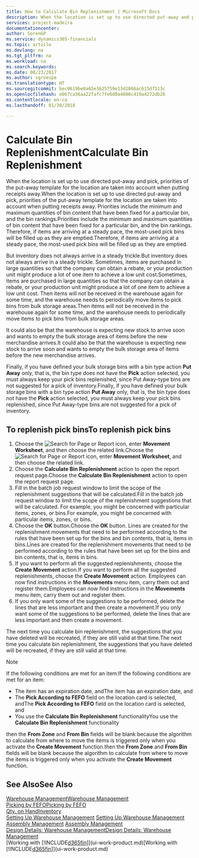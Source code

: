 ```yaml
---
title: How to Calculate Bin Replenishment | Microsoft Docs
description: When the location is set up to use directed put-away and pick, priorities of the put-away template for the location are taken into account when putting receipts away.
services: project-madeira
documentationcenter: 
author: SorenGP
ms.service: dynamics365-financials
ms.topic: article
ms.devlang: na
ms.tgt_pltfrm: na
ms.workload: na
ms.search.keywords: 
ms.date: 08/23/2017
ms.author: sgroespe
ms.translationtype: HT
ms.sourcegitcommit: bec0619be0a65e3625759e13d2866ac615d7513c
ms.openlocfilehash: e667ca56aa22fafc7fe6d0a4880c419a4272db26
ms.contentlocale: en-ca
ms.lasthandoff: 01/30/2018

---
```

# <a name="calculate-bin-replenishment"></a><span data-ttu-id="d898d-103">Calculate Bin Replenishment</span><span class="sxs-lookup"><span data-stu-id="d898d-103">Calculate Bin Replenishment</span></span>
<span data-ttu-id="d898d-104">When the location is set up to use directed put-away and pick, priorities of the put-away template for the location are taken into account when putting receipts away.</span><span class="sxs-lookup"><span data-stu-id="d898d-104">When the location is set up to use directed put-away and pick, priorities of the put-away template for the location are taken into account when putting receipts away.</span></span> <span data-ttu-id="d898d-105">Priorities include the minimum and maximum quantities of bin content that have been fixed for a particular bin, and the bin rankings.</span><span class="sxs-lookup"><span data-stu-id="d898d-105">Priorities include the minimum and maximum quantities of bin content that have been fixed for a particular bin, and the bin rankings.</span></span> <span data-ttu-id="d898d-106">Therefore, if items are arriving at a steady pace, the most-used pick bins will be filled up as they are emptied.</span><span class="sxs-lookup"><span data-stu-id="d898d-106">Therefore, if items are arriving at a steady pace, the most-used pick bins will be filled up as they are emptied.</span></span>  

<span data-ttu-id="d898d-107">But inventory does not always arrive in a steady trickle.</span><span class="sxs-lookup"><span data-stu-id="d898d-107">But inventory does not always arrive in a steady trickle.</span></span> <span data-ttu-id="d898d-108">Sometimes, items are purchased in large quantities so that the company can obtain a rebate, or your production unit might produce a lot of one item to achieve a low unit cost.</span><span class="sxs-lookup"><span data-stu-id="d898d-108">Sometimes, items are purchased in large quantities so that the company can obtain a rebate, or your production unit might produce a lot of one item to achieve a low unit cost.</span></span> <span data-ttu-id="d898d-109">Then items will not be received in the warehouse again for some time, and the warehouse needs to periodically move items to pick bins from bulk storage areas.</span><span class="sxs-lookup"><span data-stu-id="d898d-109">Then items will not be received in the warehouse again for some time, and the warehouse needs to periodically move items to pick bins from bulk storage areas.</span></span>  

<span data-ttu-id="d898d-110">It could also be that the warehouse is expecting new stock to arrive soon and wants to empty the bulk storage area of items before the new merchandise arrives.</span><span class="sxs-lookup"><span data-stu-id="d898d-110">It could also be that the warehouse is expecting new stock to arrive soon and wants to empty the bulk storage area of items before the new merchandise arrives.</span></span>  

<span data-ttu-id="d898d-111">Finally, if you have defined your bulk storage bins with a bin type action **Put Away** only, that is, the bin type does not have the **Pick** action selected, you must always keep your pick bins replenished, since Put Away-type bins are not suggested for a pick of inventory.</span><span class="sxs-lookup"><span data-stu-id="d898d-111">Finally, if you have defined your bulk storage bins with a bin type action **Put Away** only, that is, the bin type does not have the **Pick** action selected, you must always keep your pick bins replenished, since Put Away-type bins are not suggested for a pick of inventory.</span></span>  

## <a name="to-replenish-pick-bins"></a><span data-ttu-id="d898d-112">To replenish pick bins</span><span class="sxs-lookup"><span data-stu-id="d898d-112">To replenish pick bins</span></span>  
1.  <span data-ttu-id="d898d-113">Choose the ![Search for Page or Report](media/ui-search/search_small.png "Search for Page or Report icon") icon, enter **Movement Worksheet**, and then choose the related link.</span><span class="sxs-lookup"><span data-stu-id="d898d-113">Choose the ![Search for Page or Report](media/ui-search/search_small.png "Search for Page or Report icon") icon, enter **Movement Worksheet**, and then choose the related link.</span></span>  
2.  <span data-ttu-id="d898d-114">Choose the **Calculate Bin Replenishment** action to open the report request page.</span><span class="sxs-lookup"><span data-stu-id="d898d-114">Choose the **Calculate Bin Replenishment** action to open the report request page.</span></span>  
3.  <span data-ttu-id="d898d-115">Fill in the batch job request window to limit the scope of the replenishment suggestions that will be calculated.</span><span class="sxs-lookup"><span data-stu-id="d898d-115">Fill in the batch job request window to limit the scope of the replenishment suggestions that will be calculated.</span></span> <span data-ttu-id="d898d-116">For example, you might be concerned with particular items, zones, or bins.</span><span class="sxs-lookup"><span data-stu-id="d898d-116">For example, you might be concerned with particular items, zones, or bins.</span></span>  
4.  <span data-ttu-id="d898d-117">Choose the **OK** button.</span><span class="sxs-lookup"><span data-stu-id="d898d-117">Choose the **OK** button.</span></span> <span data-ttu-id="d898d-118">Lines are created for the replenishment movements that need to be performed according to the rules that have been set up for the bins and bin contents, that is, items in bins.</span><span class="sxs-lookup"><span data-stu-id="d898d-118">Lines are created for the replenishment movements that need to be performed according to the rules that have been set up for the bins and bin contents, that is, items in bins.</span></span>  
5.  <span data-ttu-id="d898d-119">If you want to perform all the suggested replenishments, choose the **Create Movement** action.</span><span class="sxs-lookup"><span data-stu-id="d898d-119">If you want to perform all the suggested replenishments, choose the **Create Movement** action.</span></span> <span data-ttu-id="d898d-120">Employees can now find instructions in the **Movements** menu item, carry them out and register them.</span><span class="sxs-lookup"><span data-stu-id="d898d-120">Employees can now find instructions in the **Movements** menu item, carry them out and register them.</span></span>  
6.  <span data-ttu-id="d898d-121">If you only want some of the suggestions to be performed, delete the lines that are less important and then create a movement.</span><span class="sxs-lookup"><span data-stu-id="d898d-121">If you only want some of the suggestions to be performed, delete the lines that are less important and then create a movement.</span></span>  

<span data-ttu-id="d898d-122">The next time you calculate bin replenishment, the suggestions that you have deleted will be recreated, if they are still valid at that time.</span><span class="sxs-lookup"><span data-stu-id="d898d-122">The next time you calculate bin replenishment, the suggestions that you have deleted will be recreated, if they are still valid at that time.</span></span>  

> [!NOTE]  
>  <span data-ttu-id="d898d-123">If the following conditions are met for an item:</span><span class="sxs-lookup"><span data-stu-id="d898d-123">If the following conditions are met for an item:</span></span>  
>   
>  -   <span data-ttu-id="d898d-124">The item has an expiration date, and</span><span class="sxs-lookup"><span data-stu-id="d898d-124">The item has an expiration date, and</span></span>  
> -   <span data-ttu-id="d898d-125">The **Pick According to FEFO** field on the location card is selected, and</span><span class="sxs-lookup"><span data-stu-id="d898d-125">The **Pick According to FEFO** field on the location card is selected, and</span></span>  
> -   <span data-ttu-id="d898d-126">You use the **Calculate Bin Replenishment** functionality</span><span class="sxs-lookup"><span data-stu-id="d898d-126">You use the **Calculate Bin Replenishment** functionality</span></span>  
>   
>  <span data-ttu-id="d898d-127">then the **From Zone** and **From Bin** fields will be blank because the algorithm to calculate from where to move the items is triggered only when you activate the **Create Movement** function.</span><span class="sxs-lookup"><span data-stu-id="d898d-127">then the **From Zone** and **From Bin** fields will be blank because the algorithm to calculate from where to move the items is triggered only when you activate the **Create Movement** function.</span></span>  

## <a name="see-also"></a><span data-ttu-id="d898d-128">See Also</span><span class="sxs-lookup"><span data-stu-id="d898d-128">See Also</span></span>  
[<span data-ttu-id="d898d-129">Warehouse Management</span><span class="sxs-lookup"><span data-stu-id="d898d-129">Warehouse Management</span></span>](warehouse-manage-warehouse.md)  
[<span data-ttu-id="d898d-130">Picking by FEFO</span><span class="sxs-lookup"><span data-stu-id="d898d-130">Picking by FEFO</span></span>](warehouse-picking-by-fefo.md)  
[<span data-ttu-id="d898d-131">Qty. on Hand</span><span class="sxs-lookup"><span data-stu-id="d898d-131">Inventory</span></span>](inventory-manage-inventory.md)  
<span data-ttu-id="d898d-132">[Setting Up Warehouse Management](warehouse-setup-warehouse.md)   </span><span class="sxs-lookup"><span data-stu-id="d898d-132">[Setting Up Warehouse Management](warehouse-setup-warehouse.md)   </span></span>  
<span data-ttu-id="d898d-133">[Assembly Management](assembly-assemble-items.md)  </span><span class="sxs-lookup"><span data-stu-id="d898d-133">[Assembly Management](assembly-assemble-items.md)  </span></span>  
[<span data-ttu-id="d898d-134">Design Details: Warehouse Management</span><span class="sxs-lookup"><span data-stu-id="d898d-134">Design Details: Warehouse Management</span></span>](design-details-warehouse-management.md)  
<span data-ttu-id="d898d-135">[Working with [!INCLUDE[d365fin](includes/d365fin_md.md)]](ui-work-product.md)</span><span class="sxs-lookup"><span data-stu-id="d898d-135">[Working with [!INCLUDE[d365fin](includes/d365fin_md.md)]](ui-work-product.md)</span></span>

